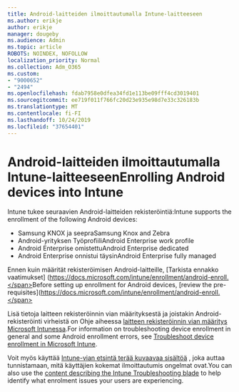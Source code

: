 ```yaml
---
title: Android-laitteiden ilmoittautumalla Intune-laitteeseen
ms.author: erikje
author: erikje
manager: dougeby
ms.audience: Admin
ms.topic: article
ROBOTS: NOINDEX, NOFOLLOW
localization_priority: Normal
ms.collection: Adm_O365
ms.custom:
- "9000652"
- "2494"
ms.openlocfilehash: fdab7958e0dfea34fd1e113be09fff4cd3019401
ms.sourcegitcommit: ee719f011f766fc20d23e935e98d7e33c326183b
ms.translationtype: MT
ms.contentlocale: fi-FI
ms.lasthandoff: 10/24/2019
ms.locfileid: "37654401"
---
```

# <a name="enrolling-android-devices-into-intune"></a><span data-ttu-id="47819-102">Android-laitteiden ilmoittautumalla Intune-laitteeseen</span><span class="sxs-lookup"><span data-stu-id="47819-102">Enrolling Android devices into Intune</span></span>

<span data-ttu-id="47819-103">Intune tukee seuraavien Android-laitteiden rekisteröintiä:</span><span class="sxs-lookup"><span data-stu-id="47819-103">Intune supports the enrollment of the following Android devices:</span></span>
- <span data-ttu-id="47819-104">Samsung KNOX ja seepra</span><span class="sxs-lookup"><span data-stu-id="47819-104">Samsung Knox and Zebra</span></span>
- <span data-ttu-id="47819-105">Android-yrityksen Työprofiili</span><span class="sxs-lookup"><span data-stu-id="47819-105">Android Enterprise work profile</span></span>
- <span data-ttu-id="47819-106">Android Enterprise omistettu</span><span class="sxs-lookup"><span data-stu-id="47819-106">Android Enterprise dedicated</span></span>
- <span data-ttu-id="47819-107">Android Enterprise onnistui täysin</span><span class="sxs-lookup"><span data-stu-id="47819-107">Android Enterprise fully managed</span></span>

<span data-ttu-id="47819-108">Ennen kuin määrität rekisteröimisen Android-laitteille, [Tarkista ennakko vaatimukset] (https://docs.microsoft.com/intune/enrollment/android-enroll.</span><span class="sxs-lookup"><span data-stu-id="47819-108">Before setting up enrollment for Android devices, [review the pre-requisites](https://docs.microsoft.com/intune/enrollment/android-enroll.</span></span>

<span data-ttu-id="47819-109">Lisä tietoja laitteen rekisteröinnin vian määrityksestä ja joistakin Android-rekisteröinti virheistä on Ohje aiheessa [laitteen rekisteröinnin vian määritys Microsoft Intunessa](https://docs.microsoft.com/intune/enrollment/troubleshoot-device-enrollment-in-intune).</span><span class="sxs-lookup"><span data-stu-id="47819-109">For information on troubleshooting device enrollment in general and some Android enrollment errors,  see [Troubleshoot device enrollment in Microsoft Intune](https://docs.microsoft.com/intune/enrollment/troubleshoot-device-enrollment-in-intune).</span></span>

<span data-ttu-id="47819-110">Voit myös käyttää [Intune-vian etsintä terää kuvaavaa sisältöä](https://docs.microsoft.com/intune/fundamentals/help-desk-operators) , joka auttaa tunnistamaan, mitä käyttäjien kokemat ilmoittautumis ongelmat ovat.</span><span class="sxs-lookup"><span data-stu-id="47819-110">You can also use the [content describing the Intune Troubleshooting blade](https://docs.microsoft.com/intune/fundamentals/help-desk-operators) to help identify what enrolment issues your users are experiencing.</span></span>





